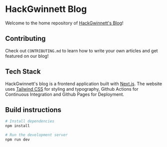 # HackGwinnett Blog

Welcome to the home repository of
[HackGwinnett's Blog](https://hackgwinnett.github.io/blog)!

## Contributing

Check out `CONTRIBUTING.md` to learn how to write your own articles
and get featured on our blog!

## Tech Stack

HackGwinnett's blog is a frontend application built with
[Next.js](https://nextjs.org). The website uses
[Tailwind CSS](https://tailwindcss.com/) for styling and typography,
Github Actions for Continuous Integration and Github Pages for Deployment.

## Build instructions

```sh
# Install dependencies
npm install

# Run the development server
npm run dev
```
